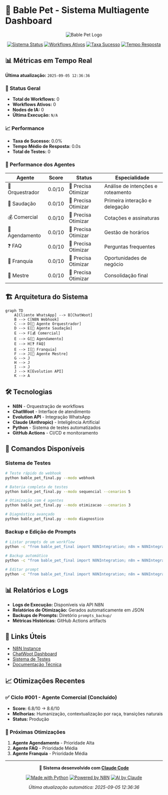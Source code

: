 # 🎯 Bable Pet - Sistema Multiagente Dashboard

<div align="center">

![Bable Pet Logo](https://img.shields.io/badge/🐾-BABLE%20PET-blue?style=for-the-badge)

[![Sistema Status](https://img.shields.io/badge/Sistema-OPERACIONAL-red?style=for-the-badge&logo=checkmarx&logoColor=white)]()
[![Workflows Ativos](https://img.shields.io/badge/Workflows-0%20Ativos-blue?style=for-the-badge&logo=github-actions&logoColor=white)]()
[![Taxa Sucesso](https://img.shields.io/badge/Taxa%20Sucesso-0.0%25-red?style=for-the-badge&logo=target&logoColor=white)]()
[![Tempo Resposta](https://img.shields.io/badge/Tempo%20M%C3%A9dio-0.0s-brightgreen?style=for-the-badge&logo=stopwatch&logoColor=white)]()

</div>

## 📊 Métricas em Tempo Real

**Última atualização:** `2025-09-05 12:36:36`

### 🚀 Status Geral
- **Total de Workflows:** 0
- **Workflows Ativos:** 0
- **Nodes de IA:** 0
- **Última Execução:** `N/A`

### 📈 Performance
- **Taxa de Sucesso:** 0.0%
- **Tempo Médio de Resposta:** 0.0s
- **Total de Testes:** 0

### 🤖 Performance dos Agentes

| Agente | Score | Status | Especialidade |
|--------|-------|--------|---------------|
| 🎯 Orquestrador | 0.0/10 | 🔴 Precisa Otimizar | Análise de intenções e roteamento |
| 👋 Saudação | 0.0/10 | 🔴 Precisa Otimizar | Primeira interação e delegação |
| 💰 Comercial | 0.0/10 | 🔴 Precisa Otimizar | Cotações e assinaturas |
| 📅 Agendamento | 0.0/10 | 🔴 Precisa Otimizar | Gestão de horários |
| ❓ FAQ | 0.0/10 | 🔴 Precisa Otimizar | Perguntas frequentes |
| 🏢 Franquia | 0.0/10 | 🔴 Precisa Otimizar | Oportunidades de negócio |
| 👑 Mestre | 0.0/10 | 🔴 Precisa Otimizar | Consolidação final |

## 🏗️ Arquitetura do Sistema

```mermaid
graph TD
    A[Cliente WhatsApp] --> B[ChatWoot]
    B --> C[N8N Webhook]
    C --> D[🎯 Agente Orquestrador]
    D --> E[👋 Agente Saudação]
    E --> F[💰 Comercial]
    E --> G[📅 Agendamento]
    E --> H[❓ FAQ]
    E --> I[🏢 Franquia]
    F --> J[👑 Agente Mestre]
    G --> J
    H --> J
    I --> J
    J --> K[Evolution API]
    K --> A
```

## 🛠️ Tecnologias

- **N8N** - Orquestração de workflows
- **ChatWoot** - Interface de atendimento
- **Evolution API** - Integração WhatsApp
- **Claude (Anthropic)** - Inteligência Artificial
- **Python** - Sistema de testes automatizados
- **GitHub Actions** - CI/CD e monitoramento

## 🚀 Comandos Disponíveis

### Sistema de Testes
```bash
# Teste rápido do webhook
python bable_pet_final.py --modo webhook

# Bateria completa de testes
python bable_pet_final.py --modo sequencial --cenarios 5

# Otimização com 4 agentes
python bable_pet_final.py --modo otimizacao --cenarios 3

# Diagnóstico avançado
python bable_pet_final.py --modo diagnostico
```

### Backup e Edição de Prompts
```bash
# Listar prompts de um workflow
python -c "from bable_pet_final import N8NIntegration; n8n = N8NIntegration(); print(n8n.list_workflow_prompts_via_mcp('WORKFLOW_ID'))"

# Backup automático
python -c "from bable_pet_final import N8NIntegration; n8n = N8NIntegration(); n8n.backup_workflow_prompts('WORKFLOW_ID')"

# Editar prompt
python -c "from bable_pet_final import N8NIntegration; n8n = N8NIntegration(); n8n.update_node_prompt_via_mcp('WORKFLOW_ID', 'NODE_ID', 'prompt', 'NOVO_PROMPT')"
```

## 📊 Relatórios e Logs

- **Logs de Execução:** Disponíveis via API N8N
- **Relatórios de Otimização:** Gerados automaticamente em JSON
- **Backups de Prompts:** Diretório `prompts_backup/`
- **Métricas Históricas:** GitHub Actions artifacts

## 🔗 Links Úteis

- [N8N Instance](https://n8n.synapseautointeligente.com.br)
- [ChatWoot Dashboard](https://chatwoot.synapseautointeligente.com.br)
- [Sistema de Testes](./bable_pet_final.py)
- [Documentação Técnica](./GUIA_FUNCIONAMENTO_COMPLETO.md)

## 📈 Otimizações Recentes

### ✅ Ciclo #001 - Agente Comercial (Concluído)
- **Score:** 6.8/10 → 8.6/10
- **Melhorias:** Humanização, contextualização por raça, transições naturais
- **Status:** Produção

### 🔄 Próximas Otimizações
1. **Agente Agendamento** - Prioridade Alta
2. **Agente FAQ** - Prioridade Média  
3. **Agente Franquia** - Prioridade Média

---

<div align="center">

**🤖 Sistema desenvolvido com [Claude Code](https://claude.ai/code)**

[![Made with Python](https://img.shields.io/badge/Made%20with-Python-blue?style=flat&logo=python&logoColor=white)](https://python.org)
[![Powered by N8N](https://img.shields.io/badge/Powered%20by-N8N-orange?style=flat&logo=n8n&logoColor=white)](https://n8n.io)
[![AI by Claude](https://img.shields.io/badge/AI%20by-Claude-purple?style=flat&logo=anthropic&logoColor=white)](https://claude.ai)

*Última atualização automática: 2025-09-05 12:36:36*

</div>
